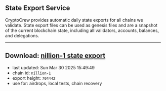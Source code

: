 ## State Export Service
CryptoCrew provides automatic daily state exports for all chains we validate. State export files can be used as genesis files and are a snapshot of the current blockchain state, including all validators, accounts, balances, and delegations.

---
**Download: [nillion-1 state export](https://ccv-s3.nbg1.your-objectstorage.com/SERVICE/nillion/nillion-1_export_704442.json)**
---

- last updated: Sun Mar 30 2025 15:49:49
- chain id: `nillion-1`
- export height: `704442`
- use for: airdrops, local tests, chain recovery
